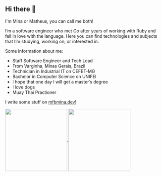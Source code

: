 ## Hi there 👋

I'm Mina or Matheus, you can call me both!

I’m a software engineer who met Go after years of working with Ruby and fell in love with the language. Here you can find technologies and subjects that I’m studying, working on, or interested in.

Some information about me:

- Staff Software Engineer and Tech Lead
- From Varginha, Minas Gerais, Brazil
- Technician in Industrial IT on CEFET-MG
- Bachelor in Computer Science on UNIFEI
- I hope that one day I will get a master’s degree
- I love dogs
- Muay Thai Practioner

I write some stuff on [mfbmina.dev!](https://mfbmina.dev/en)

<a href="https://github.com/anuraghazra/github-readme-stats">
  <img height=200 align="center" src="https://github-readme-stats.vercel.app/api?username=mfbmina&theme=graywhite&hide_title=true&layout=compact&show_icons=true&hide_rank=true" />
</a>
<a href="https://github.com/anuraghazra/convoychat">
  <img height=200 align="center" src="https://github-readme-stats.vercel.app/api/top-langs/?username=mfbmina&theme=graywhite&hide_title=true&layout=compact&hide=css,html" />
</a>
